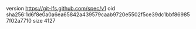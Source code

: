version https://git-lfs.github.com/spec/v1
oid sha256:1d6f8e0a0a6ea65842a439579caab9720e5502f5ce39dc1bbf869857f02a7710
size 4127
